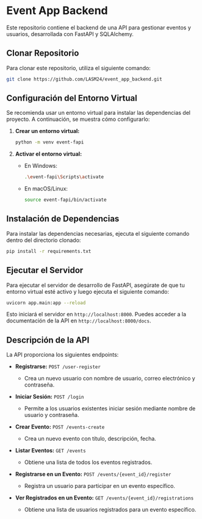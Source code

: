 # Event App Backend

Este repositorio contiene el backend de una API para gestionar eventos y usuarios, desarrollada con FastAPI y SQLAlchemy.

## Clonar Repositorio

Para clonar este repositorio, utiliza el siguiente comando:

```bash
git clone https://github.com/LASM24/event_app_backend.git
```

## Configuración del Entorno Virtual

Se recomienda usar un entorno virtual para instalar las dependencias del proyecto. A continuación, se muestra cómo configurarlo:

1. **Crear un entorno virtual:**

   ```bash
   python -m venv event-fapi
   ```

3. **Activar el entorno virtual:**

   - En Windows:

     ```bash
     .\event-fapi\Scripts\activate
     ```

   - En macOS/Linux:

     ```bash
     source event-fapi/bin/activate
     ```

## Instalación de Dependencias

Para instalar las dependencias necesarias, ejecuta el siguiente comando dentro del directorio clonado:

```bash
pip install -r requirements.txt
```

## Ejecutar el Servidor

Para ejecutar el servidor de desarrollo de FastAPI, asegúrate de que tu entorno virtual esté activo y luego ejecuta el siguiente comando:

```bash
uvicorn app.main:app --reload
```

Esto iniciará el servidor en `http://localhost:8000`. Puedes acceder a la documentación de la API en `http://localhost:8000/docs`.

## Descripción de la API

La API proporciona los siguientes endpoints:

- **Registrarse:** `POST /user-register`
  - Crea un nuevo usuario con nombre de usuario, correo electrónico y contraseña.

- **Iniciar Sesión:** `POST /login`
  - Permite a los usuarios existentes iniciar sesión mediante nombre de usuario y contraseña.

- **Crear Evento:** `POST /events-create`
  - Crea un nuevo evento con título, descripción, fecha.

- **Listar Eventos:** `GET /events`
  - Obtiene una lista de todos los eventos registrados.

- **Registrarse en un Evento:** `POST /events/{event_id}/register`
  - Registra un usuario para participar en un evento específico.

- **Ver Registrados en un Evento:** `GET /events/{event_id}/registrations`
  - Obtiene una lista de usuarios registrados para un evento específico.
```
